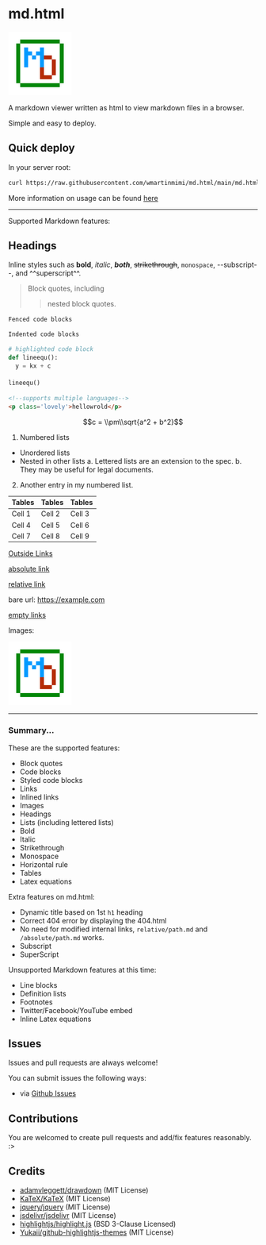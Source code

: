 # md.html

![Images](md.html_logo.png)

A markdown viewer written as html to view markdown files in a browser.

Simple and easy to deploy.

## Quick deploy

In your server root:

```bash
curl https://raw.githubusercontent.com/wmartinmimi/md.html/main/md.html -o md.html
```

More information on usage can be found [here](/parent/howtouse.md)

---

Supported Markdown features:

## Headings

Inline styles such as **bold**, *italic*, ***both***, ~~strikethrough~~, `monospace`, --subscript--, and ^^superscript^^.

> Block quotes, including
> > nested block quotes.

```
Fenced code blocks
```

    Indented code blocks

```python
# highlighted code block
def lineequ():
  y = kx + c

lineequ()
```

```html
<!--supports multiple languages-->
<p class='lovely'>hellowrold</p>
```

$$c = \\pm\\sqrt{a^2 + b^2}$$

1. Numbered lists
  - Unordered lists
  - Nested in other lists
    a. Lettered lists are an extension to the spec.
    b. They may be useful for legal documents.
2. Another entry in my numbered list.

| Tables | Tables | Tables |
| ------ | ------ | ------ |
| Cell 1 | Cell 2 | Cell 3 |
| Cell 4 | Cell 5 | Cell 6 |
| Cell 7 | Cell 8 | Cell 9 |

[Outside Links](https://github.com/adamvleggett/drawdown)

[absolute link](/parent/absolute.md)

[relative link](parent/howtouse.md)

bare url: https://example.com

[empty links]()

Images:

![Images](md.html_logo.png)

---

### Summary...

These are the supported features:

- Block quotes
- Code blocks
- Styled code blocks
- Links
- Inlined links
- Images
- Headings
- Lists (including lettered lists)
- Bold
- Italic
- Strikethrough
- Monospace
- Horizontal rule
- Tables
- Latex equations

Extra features on md.html:

- Dynamic title based on 1st ```h1``` heading
- Correct 404 error by displaying the 404.html
- No need for modified internal links, ```relative/path.md``` and ```/absolute/path.md``` works.
- Subscript
- SuperScript

Unsupported Markdown features at this time:

- Line blocks
- Definition lists
- Footnotes
- Twitter/Facebook/YouTube embed
- Inline Latex equations

## Issues

Issues and pull requests are always welcome!

You can submit issues the following ways:

- via [Github Issues](https://github.com/wmartinmimi/md.html/issues)

## Contributions

You are welcomed to create pull requests and add/fix features reasonably. :>

## Credits

- [adamvleggett/drawdown](https://github.com/adamvleggett/drawdown) (MIT License)
- [KaTeX/KaTeX](https://github.com/KaTeX/KaTeX) (MIT License)
- [jquery/jquery](https://github.com/jquery/jquery) (MIT License)
- [jsdelivr/jsdelivr](https://github.com/jsdelivr/jsdelivr) (MIT License)
- [highlightjs/highlight.js](https://github.com/highlightjs/highlight.js) (BSD 3-Clause Licensed)
- [Yukaii/github-highlightjs-themes](https://github.com/Yukaii/github-highlightjs-themes) (MIT License)
